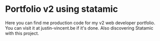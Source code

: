 # Portfolio v2 using statamic
Here you can find me production code for my v2 web developer portfolio. You can visit it at justin-vincent.be if it's done. Also discovering Statamic with this project.
